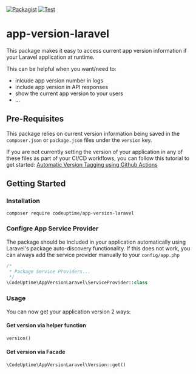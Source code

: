 [![Packagist](https://img.shields.io/packagist/v/codeuptime/app-version-laravel.svg)](https://packagist.org/packages/codeuptime/app-version-laravel) [![Test](https://github.com/CodeUptime/app-version-laravel/actions/workflows/test.yml/badge.svg?branch=main)](https://github.com/CodeUptime/app-version-laravel/actions/workflows/test.yml) 

# app-version-laravel

This package makes it easy to access current app version information if your Laravel application at runtime.

This can be helpful when you want/need to:
- inlcude app version number in logs
- include app version in API responses
- show the current app version to your users
- ...


## Pre-Requisites
This package relies on current version information being saved in the `composer.json` or `package.json` files under the `version` key.

If you are not currently setting the version of your application in any of these files as part of your CI/CD workflows, you can follow this tutorial to get started: [Automatic Version Tagging using Github Actions](https://medium.com/one-weekend-at-a-time/semantic-commit-messages-and-automatic-version-tagging-in-github-actions-184a82a7a827)

## Getting Started

### Installation
```
composer require codeuptime/app-version-laravel
```

### Configre App Service Provider
The package should be included in your application automatically using Laravel's package auto-discovery functionality. If this does not work, you can always add the service provider manually to your `config/app.php`

```php
/* 
 * Package Service Providers...
 */
\CodeUptime\AppVersionLaravel\ServiceProvider::class
```

### Usage
You can now get your application version 2 ways:

#### Get version via helper function
```php
version()
```

#### Get version via Facade
```php
\CodeUptime\AppVersionLaravel\Version::get()
```